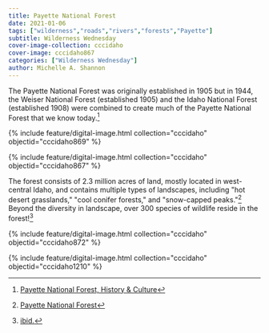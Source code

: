 ```yaml
---
title: Payette National Forest
date: 2021-01-06
tags: ["wilderness","roads","rivers","forests","Payette"]
subtitle: Wilderness Wednesday
cover-image-collection: cccidaho
cover-image: cccidaho867
categories: ["Wilderness Wednesday"]
author: Michelle A. Shannon
---
```


The Payette National Forest was originally established in 1905 but in 1944, the Weiser National Forest (established 1905) and the Idaho National Forest (established 1908) were combined to create much of the Payette National Forest that we know today.[^1]

{% include feature/digital-image.html collection="cccidaho" objectid="cccidaho869" %}

{% include feature/digital-image.html collection="cccidaho" objectid="cccidaho867" %}

The forest consists of 2.3 million acres of land, mostly located in west-central Idaho, and contains multiple types of landscapes, including "hot desert grasslands," "cool conifer forests," and "snow-capped peaks."[^2] Beyond the diversity in landscape, over 300 species of wildlife reside in the forest![^3]

{% include feature/digital-image.html collection="cccidaho" objectid="cccidaho872" %}

{% include feature/digital-image.html collection="cccidaho" objectid="cccidaho1210" %}



[^1]: [Payette National Forest, History & Culture](https://www.fs.usda.gov/main/payette/learning/history-culture)

[^2]: [Payette National Forest](https://www.nationalforests.org/our-forests/find-a-forest/payette-national-forest)

[^3]: [ibid.](https://www.nationalforests.org/our-forests/find-a-forest/payette-national-forest)